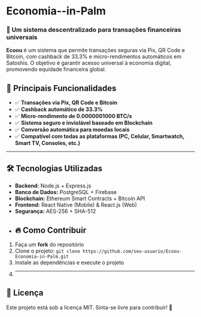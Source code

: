 # Economia--in-Palm
### 🚀 Um sistema descentralizado para transações financeiras universais
**Ecoou** é um sistema que permite transações seguras via Pix, QR Code e Bitcoin, com cashback de 33.3% e micro-rendimentos automáticos em Satoshis. O objetivo é garantir acesso universal à economia digital, promovendo equidade financeira global.
## 🌟 **Principais Funcionalidades**
- ✅ **Transações via Pix, QR Code e Bitcoin**
- ✅ **Cashback automático de 33.3%**
- ✅ **Micro-rendimento de 0.0000001000 BTC/s**
- ✅ **Sistema seguro e inviolável baseado em Blockchain**
- ✅ **Conversão automática para moedas locais**
- ✅ **Compatível com todas as plataformas (PC, Celular, Smartwatch, Smart TV, Consoles, etc.)**
---
## 🛠 **Tecnologias Utilizadas**
- **Backend:** Node.js + Express.js  
- **Banco de Dados:** PostgreSQL + Firebase  
- **Blockchain:** Ethereum Smart Contracts + Bitcoin API  
- **Frontend:** React Native (Mobile) & React.js (Web)
- **Segurança:** AES-256 + SHA-512
- ## 🔥 **Como Contribuir**
1. Faça um **fork** do repositório  
2. Clone o projeto: `git clone https://github.com/seu-usuario/Ecoou-Economia-in-Palm.git`  
3. Instale as dependências e execute o projeto
4. ---
## 📜 **Licença**
Este projeto está sob a licença MIT. Sinta-se livre para contribuir! 🚀
